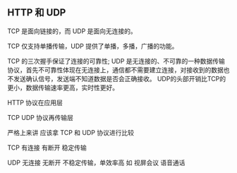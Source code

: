 ## HTTP 和 UDP

TCP 是面向链接的，而 UDP 是面向无连接的。

TCP 仅支持单播传输，UDP 提供了单播，多播，广播的功能。

TCP 的三次握手保证了连接的可靠性; UDP 是无连接的、不可靠的一种数据传输协议，首先不可靠性体现在无连接上，通信都不需要建立连接，对接收到的数据也不发送确认信号，发送端不知道数据是否会正确接收。
UDP的头部开销比TCP的更小，数据传输速率更高，实时性更好。

HTTP 协议在应用层

TCP UDP 协议再传输层

严格上来讲 应该拿 TCP 和 UDP 协议进行比较

TCP 有连接 有断开 稳定传输

UDP 无连接 无断开  不稳定传输，单效率高 如 视屏会议 语音通话
